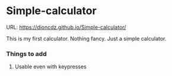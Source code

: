 # Simple-calculator

URL: https://dioncdz.github.io/Simple-calculator/

This is my first calculator. Nothing fancy. Just a simple calculator.

### Things to add
1. Usable even with keypresses
